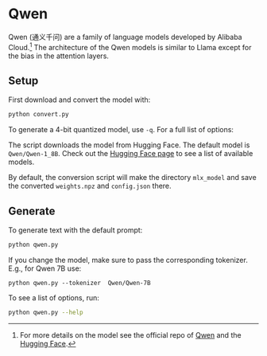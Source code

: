 # Qwen

Qwen (通义千问) are a family of language models developed by Alibaba Cloud.[^1]
The architecture of the Qwen models is similar to Llama except for the bias in
the attention layers.

## Setup

First download and convert the model with: 

```sh
python convert.py
```

To generate a 4-bit quantized model, use ``-q``. For a full list of options:

The script downloads the model from Hugging Face. The default model is
`Qwen/Qwen-1_8B`. Check out the [Hugging Face
page](https://huggingface.co/Qwen) to see a list of available models.

By default, the conversion script will make the directory `mlx_model` and save
the converted `weights.npz` and `config.json` there.

## Generate

To generate text with the default prompt:

```sh
python qwen.py
```

If you change the model, make sure to pass the corresponding tokenizer. E.g.,
for Qwen 7B use:

```
python qwen.py --tokenizer  Qwen/Qwen-7B
```

To see a list of options, run:

```sh
python qwen.py --help
```

[^1]: For more details on the model see the official repo of [Qwen](https://github.com/QwenLM/Qwen) and the [Hugging Face](https://huggingface.co/Qwen).
